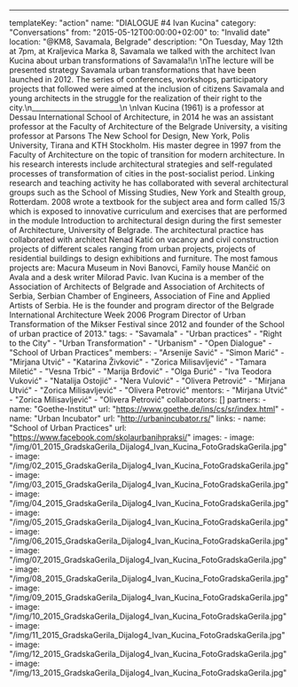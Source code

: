 ---
  templateKey: "action"
  name: "DIALOGUE #4 Ivan Kucina"
  category: "Conversations"
  from: "2015-05-12T00:00:00+02:00"
  to: "Invalid date"
  location: "@KM8, Savamala, Belgrade"
  description: "On Tuesday, May 12th at 7pm, at Kraljevica Marka 8, Savamala we talked with the architect Ivan Kucina about urban transformations of Savamala!\n \nThe lecture will be presented strategy Savamala urban transformations that have been launched in 2012. The series of conferences, workshops, participatory projects that followed were aimed at the inclusion of citizens Savamala and young architects in the struggle for the realization of their right to the city.\n_________________________\n \nIvan Kucina (1961) is a professor at Dessau International School of Architecture, in 2014 he was an assistant professor at the Faculty of Architecture of the Belgrade University, a visiting professor at Parsons The New School for Design, New York, Polis University, Tirana and KTH Stockholm. His master degree in 1997 from the Faculty of Architecture on the topic of transition for modern architecture. In his research interests include architectural strategies and self-regulated processes of transformation of cities in the post-socialist period. Linking research and teaching activity he has collaborated with several architectural groups such as the School of Missing Studies, New York and Stealth group, Rotterdam. 2008 wrote a textbook for the subject area and form called 15/3 which is exposed to innovative curriculum and exercises that are performed in the module Introduction to architectural design during the first semester of Architecture, University of Belgrade. The architectural practice has collaborated with architect Nenad Katić on vacancy and civil construction projects of different scales ranging from urban projects, projects of residential buildings to design exhibitions and furniture. The most famous projects are: Macura Museum in Novi Banovci, Family house Mančić on Avala and a desk writer Milorad Pavic. Ivan Kucina is a member of the Association of Architects of Belgrade and Association of Architects of Serbia, Serbian Chamber of Engineers, Association of Fine and Applied Artists of Serbia. He is the founder and program director of the Belgrade International Architecture Week 2006 Program Director of Urban Transformation of the Mikser Festival since 2012 and founder of the School of urban practice of 2013."
  tags: 
    - "Savamala"
    - "Urban practices"
    - "Right to the City"
    - "Urban Transformation"
    - "Urbanism"
    - "Open Dialogue"
    - "School of Urban Practices"
  members: 
    - "Arsenije Savić"
    - "Simon Marić"
    - "Mirjana Utvić"
    - "Katarina Živković"
    - "Zorica Milisavljević"
    - "Tamara Miletić"
    - "Vesna Trbić"
    - "Marija Brđović"
    - "Olga Đurić"
    - "Iva Teodora Vuković"
    - "Natalija Ostojić"
    - "Nera Vulović"
    - "Olivera Petrović"
    - "Mirjana Utvić"
    - "Zorica Milisavljević"
    - "Olivera Petrović"
  mentors: 
    - "Mirjana Utvić"
    - "Zorica Milisavljević"
    - "Olivera Petrović"
  collaborators: []
  partners: 
    - 
      name: "Goethe-Institut"
      url: "https://www.goethe.de/ins/cs/sr/index.html"
    - 
      name: "​Urban Incubator"
      url: "http://urbanincubator.rs/"
  links: 
    - 
      name: "School of Urban Practices"
      url: "https://www.facebook.com/skolaurbanihpraksi/"
  images: 
    - 
      image: "/img/01_2015_GradskaGerila_Dijalog4_Ivan_Kucina_FotoGradskaGerila.jpg"
    - 
      image: "/img/02_2015_GradskaGerila_Dijalog4_Ivan_Kucina_FotoGradskaGerila.jpg"
    - 
      image: "/img/03_2015_GradskaGerila_Dijalog4_Ivan_Kucina_FotoGradskaGerila.jpg"
    - 
      image: "/img/04_2015_GradskaGerila_Dijalog4_Ivan_Kucina_FotoGradskaGerila.jpg"
    - 
      image: "/img/05_2015_GradskaGerila_Dijalog4_Ivan_Kucina_FotoGradskaGerila.jpg"
    - 
      image: "/img/06_2015_GradskaGerila_Dijalog4_Ivan_Kucina_FotoGradskaGerila.jpg"
    - 
      image: "/img/07_2015_GradskaGerila_Dijalog4_Ivan_Kucina_FotoGradskaGerila.jpg"
    - 
      image: "/img/08_2015_GradskaGerila_Dijalog4_Ivan_Kucina_FotoGradskaGerila.jpg"
    - 
      image: "/img/09_2015_GradskaGerila_Dijalog4_Ivan_Kucina_FotoGradskaGerila.jpg"
    - 
      image: "/img/10_2015_GradskaGerila_Dijalog4_Ivan_Kucina_FotoGradskaGerila.jpg"
    - 
      image: "/img/11_2015_GradskaGerila_Dijalog4_Ivan_Kucina_FotoGradskaGerila.jpg"
    - 
      image: "/img/12_2015_GradskaGerila_Dijalog4_Ivan_Kucina_FotoGradskaGerila.jpg"
    - 
      image: "/img/13_2015_GradskaGerila_Dijalog4_Ivan_Kucina_FotoGradskaGerila.jpg"
